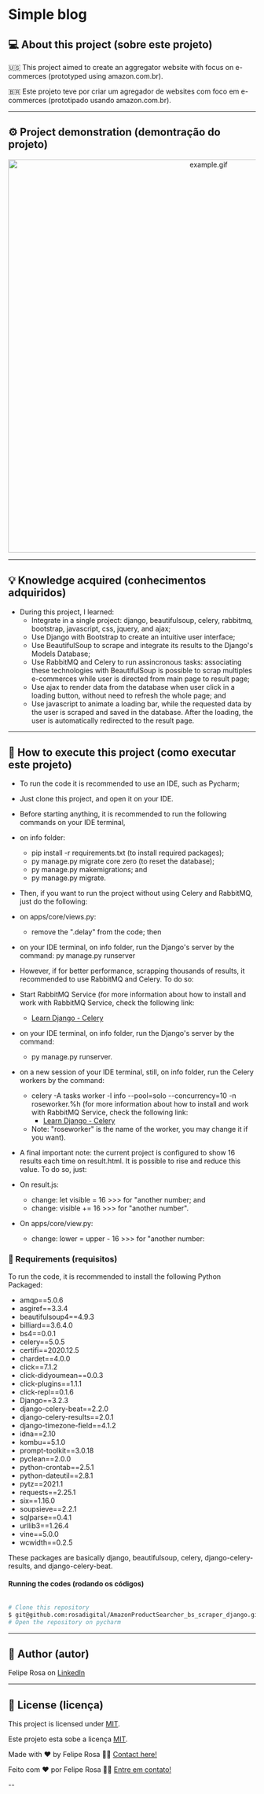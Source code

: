 # Simple blog
## 💻 About this project (sobre este projeto)
:us: This project aimed to create an aggregator website with focus on e-commerces (prototyped using amazon.com.br).

:brazil: Este projeto teve por criar um agregador de websites com foco em e-commerces (prototipado usando amazon.com.br).

---
## ⚙️ Project demonstration (demontração do projeto)
<p align="center"> <img alt="example.gif" title="example.gif" src="./assets/example.gif" width="800px">

---
	
## 💡 Knowledge acquired (conhecimentos adquiridos)

- During this project, I learned:
  - Integrate in a single project: django, beautifulsoup, celery, rabbitmq, bootstrap, javascript, css, jquery, and ajax;
  - Use Django with Bootstrap to create an intuitive user interface;
  - Use BeautifulSoup to scrape and integrate its results to the Django's Models Database;
  - Use RabbitMQ and Celery to run assincronous tasks: associating these technologies with BeautifulSoup is possible to scrap multiples e-commerces while user is directed from main page to result page;
  - Use ajax to render data from the database when user click in a loading button, without need to refresh the whole page; and
  - Use javascript to animate a loading bar, while the requested data by the user is scraped and saved in the database. After the loading, the user is automatically redirected to the result page.

---

## 🚀 How to execute this project (como executar este projeto)

 - To run the code it is recommended to use an IDE, such as Pycharm;
  - Just clone this project, and open it on your IDE.
 
 - Before starting anything, it is recommended to run the following commands on your IDE terminal,
  - on info folder:
    - pip install -r requirements.txt (to install required packages);
    - py manage.py migrate core zero (to reset the database);
    - py manage.py makemigrations; and
    - py manage.py migrate.

 - Then, if you want to run the project without using Celery and RabbitMQ, just do the following:
  - on apps/core/views.py:
      - remove the ".delay" from the code; then
  - on your IDE terminal, on info folder, run the Django's server by the command: py manage.py runserver

 - However, if for better performance, scrapping thousands of results, it recommended to use RabbitMQ and Celery. To do so:
  - Start RabbitMQ Service (for more information about how to install and work with RabbitMQ Service, check the following link:
      - [Learn Django - Celery](https://www.youtube.com/playlist?list=PLOLrQ9Pn6caz-6WpcBYxV84g9gwptoN20)
  - on your IDE terminal, on info folder, run the Django's server by the command:
      - py manage.py runserver.
  - on a new session of your IDE terminal, still, on info folder, run the Celery workers by the command:
      - celery -A tasks worker -l info --pool=solo --concurrency=10 -n roseworker.%h (for more information about how to install and work with RabbitMQ Service, check the following link:
        - [Learn Django - Celery](https://www.youtube.com/playlist?list=PLOLrQ9Pn6caz-6WpcBYxV84g9gwptoN20)
      - Note: "roseworker" is the name of the worker, you may change it if you want).
  
 - A final important note: the current project is configured to show 16 results each time on result.html. It is possible to rise and reduce this value. To do so, just:
  - On result.js:
	- change: let visible = 16 >>> for "another number; and
	- change: visible += 16 >>> for "another number".
  - On apps/core/view.py:
	- change: lower = upper - 16 >>> for "another number:

### 🎲 Requirements (requisitos)

To run the code, it is recommended to install the following Python Packaged:
- amqp==5.0.6
- asgiref==3.3.4
- beautifulsoup4==4.9.3
- billiard==3.6.4.0
- bs4==0.0.1
- celery==5.0.5
- certifi==2020.12.5
- chardet==4.0.0
- click==7.1.2
- click-didyoumean==0.0.3
- click-plugins==1.1.1
- click-repl==0.1.6
- Django==3.2.3
- django-celery-beat==2.2.0
- django-celery-results==2.0.1
- django-timezone-field==4.1.2
- idna==2.10
- kombu==5.1.0
- prompt-toolkit==3.0.18
- pyclean==2.0.0
- python-crontab==2.5.1
- python-dateutil==2.8.1
- pytz==2021.1
- requests==2.25.1
- six==1.16.0
- soupsieve==2.2.1
- sqlparse==0.4.1
- urllib3==1.26.4
- vine==5.0.0
- wcwidth==0.2.5

These packages are basically django, beautifulsoup, celery, django-celery-results, and django-celery-beat.

#### Running the codes (rodando os códigos)

```bash

# Clone this repository
$ git@github.com:rosadigital/AmazonProductSearcher_bs_scraper_django.git
# Open the repository on pycharm

```

---

## 🦸 Author (autor)


Felipe Rosa on [LinkedIn](https://www.linkedin.com/in/felipe-rosa/)

---

## 📝 License (licença)

This project is licensed under [MIT](./LICENSE).

Este projeto esta sobe a licença [MIT](./LICENSE).

Made with ❤️ by Felipe Rosa 👋🏽 [Contact here!](https://www.linkedin.com/in/felipe-rosa/)

Feito com ❤️ por Felipe Rosa 👋🏽 [Entre em contato!](https://www.linkedin.com/in/felipe-rosa/)

--
